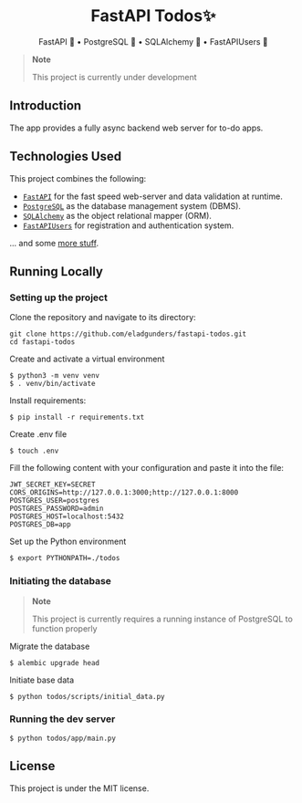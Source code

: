 <div align="center">
  <h1>FastAPI Todos✨</h1>
  <p>FastAPI 🚀 • PostgreSQL 🐘 • SQLAlchemy 💠 • FastAPIUsers 👥</p>
</div>

> **Note**
> 
> This project is currently under development

## Introduction

The app provides a fully async backend web server for to-do apps.


## Technologies Used

This project combines the following:

- [`FastAPI`](https://fastapi.tiangolo.com/) for the fast speed web-server and data validation at runtime.
- [`PostgreSQL`](https://www.postgresql.org/) as the database management system (DBMS).
- [`SQLAlchemy`](https://www.sqlalchemy.org/) as the object relational mapper (ORM).
- [`FastAPIUsers`](https://fastapi-users.github.io/fastapi-users/) for registration and authentication system.

... and some [more stuff](./requirements.txt).


## Running Locally

### Setting up the project

Clone the repository and navigate to its directory:

    git clone https://github.com/eladgunders/fastapi-todos.git
    cd fastapi-todos

Create and activate a virtual environment

    $ python3 -m venv venv
    $ . venv/bin/activate

Install requirements:

    $ pip install -r requirements.txt

Create .env file

    $ touch .env

Fill the following content with your configuration and paste it into the file:
```dotenv
JWT_SECRET_KEY=SECRET
CORS_ORIGINS=http://127.0.0.1:3000;http://127.0.0.1:8000
POSTGRES_USER=postgres
POSTGRES_PASSWORD=admin
POSTGRES_HOST=localhost:5432
POSTGRES_DB=app
```

Set up the Python environment

    $ export PYTHONPATH=./todos

### Initiating the database

> **Note**
> 
> This project is currently requires a running instance of PostgreSQL to function properly

Migrate the database

    $ alembic upgrade head
    
Initiate base data

    $ python todos/scripts/initial_data.py

### Running the dev server
    $ python todos/app/main.py

## License

This project is under the MIT license.
